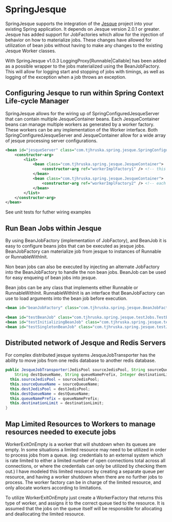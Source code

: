 SpringJesque
==================
SpringJesque supports the integration of the [Jesque](https://github.com/gresrun/jesque) project into your existing Spring application.  It depends on Jesque version 2.0.1 or greater.  Jesque has added support for JobFactories which allow for the injection of behavior on how to materialize jobs.  These changes have allowed for utilization of bean jobs without having to make any changes to the existing Jesque Worker classes.

With SpringJesque v1.0.3 LoggingProxy[Runnable|Callable] has been added as a possible wrapper to the jobs materialized using the BeanJobFactory.  This will allow for logging start and stopping of jobs with timings, as well as logging of the exception when a job throws an exception.

Configuring Jesque to run within Spring Context Life-cycle Manager
------------------
SpringJesque allows for the wiring up of SpringConfiguredJesqueServer that can contain multiple JesqueContainer beans.  Each JesqueContainer beans can manage multiple workers as generated by a worker factory.  These workers can be any implementation of the Worker interface.  Both SpringConfiguredJesqueServer and JesqueContainer allow for a wide array of jesque processing server configurations.

```xml
<bean id="jesqueServer" class="com.tjhruska.spring.jesque.SpringConfiguredJesqueServer">
    <constructor-arg>
        <list>
            <bean class="com.tjhruska.spring.jesque.JesqueContainer">
                <constructor-arg ref="workerImplFactory1" /> <!-- this factory creates workers tied to the configured queues -->
            </bean>
            <bean class="com.tjhruska.spring.jesque.JesqueContainer">
                <constructor-arg ref="workerImplFactory2" /> <!-- each factory can create whatever type of Worker is needed -->
            </bean>
        </list>
    </constructor-arg>
</bean>
```
See unit tests for futher wiring examples

Run Bean Jobs within Jesque
------------------
By using BeanJobFactory (implementation of JobFactory), and BeanJob it is easy to configure beans jobs that can be executed as jesque jobs.  BeanJobFactory can materialize job from jesque to instances of Runnable or RunnableWithInit.

Non bean jobs can also be executed by injecting an alternate JobFactory into the BeanJobFactory to handle the non bean jobs.  BeanJob can be used for easy enqueing of bean jobs into jesque.

Bean jobs can be any class that implements either Runnable or RunnableWithInit.  RunnableWithInit is an interface that BeanJobFactory can use to load arguments into the bean job before execution.

```xml
<bean id="beanJobFactory" class="com.tjhruska.spring.jesque.BeanJobFactory" /> <!-- inject a fallbackJobFactory to also handle non bean jobs -->
    
<bean id="testBeanJob" class="com.tjhruska.spring.jesque.testJobs.TestBeanJob" scope="prototype" /> <!-- jobs can be prototype for thread safety -->
<bean id="testInitializingBeanJob" class="com.tjhruska.spring.jesque.testJobs.TestInitializingBeanJob" scope="prototype" />  <!-- this job implements RunnableWithInit for passing in arguments to the job -->
<bean id="testSingletonBeanJob" class="com.tjhruska.spring.jesque.testJobs.TestBeanJob" /> <!-- singleton jobs can also be used -->
```

Distributed network of Jesque and Redis Servers
------------------
For complex distributed jesque systems JesqueJobTransporter has the ability to move jobs from one redis database to another redis database.

```java
public JesqueJobTransporter(JedisPool sourceJedisPool, String sourceQueueName, JedisPool destJedisPool, 
    String destQueueName, String queueNamePrefix, Integer destinationLimit) {
  this.sourceJedisPool = sourceJedisPool;
  this.sourceQueueName = sourceQueueName;
  this.destJedisPool = destJedisPool;
  this.destQueueName = destQueueName;
  this.queueNamePrefix = queueNamePrefix;
  this.destinationLimit = destinationLimit;
}
```

Map Limited Resources to Workers to manage resources needed to execute jobs
------------------
WorkerExitOnEmpty is a worker that will shutdown when its queues are empty.  In some situations a limited resource may need to be utilized in order to process jobs from a queue.  (eg: credentials to an external system which is rate limited to either a limited number of open connections total across all connections, or where the credentials can only be utilized by checking them out.)  I have modeled this limited resource by creating a separate queue per resource, and having a worker shutdown when there are no further jobs to process.  The worker factory can be in charge of the limited resource, and only allocate workers according to limitations.

To utilize WorkerExitOnEmpty just create a WorkerFactory that returns this type of worker, and assigns it to the correct queue tied to the resource.  It is assumed that the jobs on the queue itself will be responsible for allocating and deallocating the limited resource.
